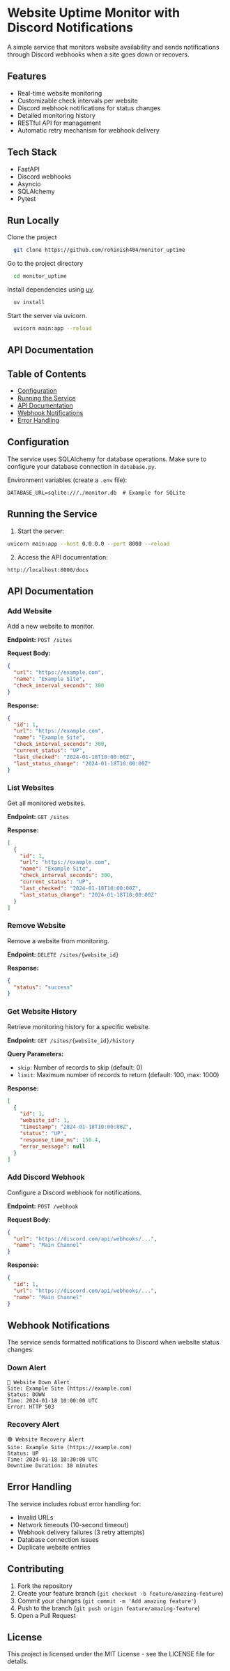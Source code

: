 # Website Uptime Monitor with Discord Notifications

A simple service that monitors website availability and sends notifications through Discord webhooks when a site goes down or recovers.


## Features

- Real-time website monitoring
- Customizable check intervals per website
- Discord webhook notifications for status changes
- Detailed monitoring history
- RESTful API for management
- Automatic retry mechanism for webhook delivery

## Tech Stack

- FastAPI
- Discord webhooks
- Asyncio
- SQLAlchemy
- Pytest


## Run Locally

Clone the project

```bash
  git clone https://github.com/rohinish404/monitor_uptime
```

Go to the project directory

```bash
  cd monitor_uptime
```

Install dependencies using [uv](https://docs.astral.sh/uv/).

```bash
  uv install
```

Start the server via uvicorn.

```bash
  uvicorn main:app --reload
```


## API Documentation



## Table of Contents

- [Configuration](#configuration)
- [Running the Service](#running-the-service)
- [API Documentation](#api-documentation)
- [Webhook Notifications](#webhook-notifications)
- [Error Handling](#error-handling)

## Configuration

The service uses SQLAlchemy for database operations. Make sure to configure your database connection in `database.py`.

Environment variables (create a `.env` file):
```
DATABASE_URL=sqlite:///./monitor.db  # Example for SQLite
```

## Running the Service

1. Start the server:
```bash
uvicorn main:app --host 0.0.0.0 --port 8000 --reload
```

2. Access the API documentation:
```
http://localhost:8000/docs
```

## API Documentation

### Add Website

Add a new website to monitor.

**Endpoint:** `POST /sites`

**Request Body:**
```json
{
  "url": "https://example.com",
  "name": "Example Site",
  "check_interval_seconds": 300
}
```

**Response:**
```json
{
  "id": 1,
  "url": "https://example.com",
  "name": "Example Site",
  "check_interval_seconds": 300,
  "current_status": "UP",
  "last_checked": "2024-01-18T10:00:00Z",
  "last_status_change": "2024-01-18T10:00:00Z"
}
```

### List Websites

Get all monitored websites.

**Endpoint:** `GET /sites`

**Response:**
```json
[
  {
    "id": 1,
    "url": "https://example.com",
    "name": "Example Site",
    "check_interval_seconds": 300,
    "current_status": "UP",
    "last_checked": "2024-01-18T10:00:00Z",
    "last_status_change": "2024-01-18T10:00:00Z"
  }
]
```

### Remove Website

Remove a website from monitoring.

**Endpoint:** `DELETE /sites/{website_id}`

**Response:**
```json
{
  "status": "success"
}
```

### Get Website History

Retrieve monitoring history for a specific website.

**Endpoint:** `GET /sites/{website_id}/history`

**Query Parameters:**
- `skip`: Number of records to skip (default: 0)
- `limit`: Maximum number of records to return (default: 100, max: 1000)

**Response:**
```json
[
  {
    "id": 1,
    "website_id": 1,
    "timestamp": "2024-01-18T10:00:00Z",
    "status": "UP",
    "response_time_ms": 156.4,
    "error_message": null
  }
]
```

### Add Discord Webhook

Configure a Discord webhook for notifications.

**Endpoint:** `POST /webhook`

**Request Body:**
```json
{
  "url": "https://discord.com/api/webhooks/...",
  "name": "Main Channel"
}
```

**Response:**
```json
{
  "id": 1,
  "url": "https://discord.com/api/webhooks/...",
  "name": "Main Channel"
}
```

## Webhook Notifications

The service sends formatted notifications to Discord when website status changes:

### Down Alert
```
🔴 Website Down Alert
Site: Example Site (https://example.com)
Status: DOWN
Time: 2024-01-18 10:00:00 UTC
Error: HTTP 503
```

### Recovery Alert
```
🟢 Website Recovery Alert
Site: Example Site (https://example.com)
Status: UP
Time: 2024-01-18 10:30:00 UTC
Downtime Duration: 30 minutes
```

## Error Handling

The service includes robust error handling for:
- Invalid URLs
- Network timeouts (10-second timeout)
- Webhook delivery failures (3 retry attempts)
- Database connection issues
- Duplicate website entries

## Contributing

1. Fork the repository
2. Create your feature branch (`git checkout -b feature/amazing-feature`)
3. Commit your changes (`git commit -m 'Add amazing feature'`)
4. Push to the branch (`git push origin feature/amazing-feature`)
5. Open a Pull Request

## License

This project is licensed under the MIT License - see the LICENSE file for details.




